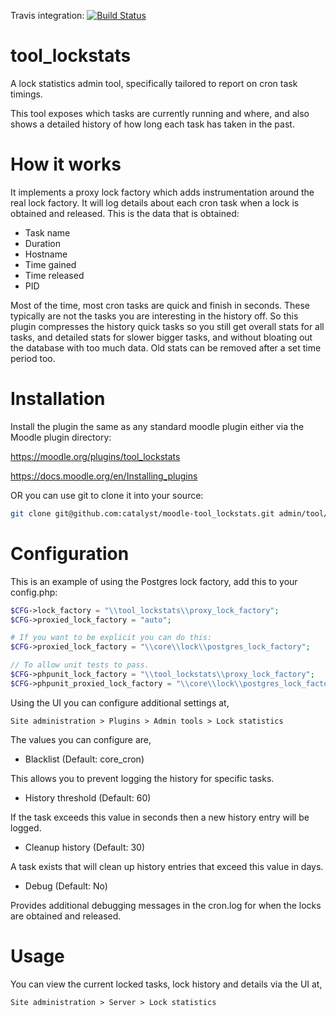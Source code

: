 Travis integration: [![Build Status](https://travis-ci.org/catalyst/moodle-tool_lockstats.svg?branch=master)](https://travis-ci.org/catalyst/moodle-tool_lockstats)

# tool_lockstats

A lock statistics admin tool, specifically tailored to report on cron task timings.

This tool exposes which tasks are currently running and where, and also shows a detailed
history of how long each task has taken in the past.

# How it works

It implements a proxy lock factory which adds instrumentation around the real lock factory.
It will log details about each cron task when a lock is obtained and released.
This is the data that is obtained:

- Task name
- Duration
- Hostname
- Time gained
- Time released
- PID

Most of the time, most cron tasks are quick and finish in seconds. These typically are not the
tasks you are interesting in the history off. So this plugin compresses the history quick tasks
so you still get overall stats for all tasks, and detailed stats for slower bigger tasks, and
without bloating out the database with too much data. Old stats can be removed after a set
time period too.

# Installation

Install the plugin the same as any standard moodle plugin either via the Moodle plugin directory:

https://moodle.org/plugins/tool_lockstats

https://docs.moodle.org/en/Installing_plugins

OR you can use git to clone it into your source:

```bash
git clone git@github.com:catalyst/moodle-tool_lockstats.git admin/tool/lockstats
```

# Configuration

This is an example of using the Postgres lock factory, add this to your config.php:

```php
$CFG->lock_factory = "\\tool_lockstats\\proxy_lock_factory";
$CFG->proxied_lock_factory = "auto";

# If you want to be explicit you can do this:
$CFG->proxied_lock_factory = "\\core\\lock\\postgres_lock_factory";

// To allow unit tests to pass.
$CFG->phpunit_lock_factory = "\\tool_lockstats\\proxy_lock_factory";
$CFG->phpunit_proxied_lock_factory = "\\core\\lock\\postgres_lock_factory";
```

Using the UI you can configure additional settings at,

`Site administration > Plugins > Admin tools > Lock statistics`

The values you can configure are,

- Blacklist (Default: core_cron)

This allows you to prevent logging the history for specific tasks.

- History threshold (Default: 60)

If the task exceeds this value in seconds then a new history entry will be logged.

- Cleanup history (Default: 30)

A task exists that will clean up history entries that exceed this value in days.

- Debug (Default: No)

Provides additional debugging messages in the cron.log for when the locks are obtained and released.

# Usage

You can view the current locked tasks, lock history and details via the UI at,

`Site administration > Server > Lock statistics`
